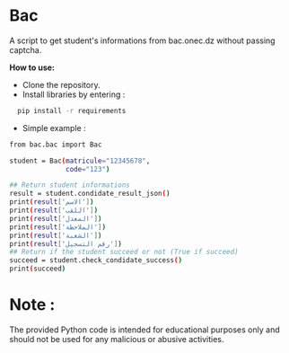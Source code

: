 # Bac
A script to get student's informations from bac.onec.dz without passing captcha.

**How to use:**
- Clone the repository.
- Install libraries by entering :
```bash
  pip install -r requirements 
```
- Simple example : 
```bash
from bac.bac import Bac

student = Bac(matricule="12345678",
              code="123")

## Return student informations
result = student.condidate_result_json()
print(result['الاسم'])
print(result['اللقب'])
print(result['المعدل'])
print(result['الملاحظة'])
print(result['الشعبة'])
print(result['رقم التسجيل'])
## Return if the student succeed or not (True if succeed)
succeed = student.check_condidate_success()
print(succeed)

```
# Note : 

The provided Python code is intended for educational purposes only and should not be used for any malicious or abusive activities. 

